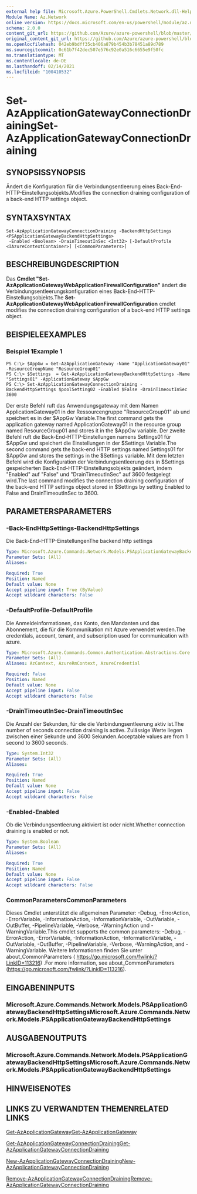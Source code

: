 ```yaml
---
external help file: Microsoft.Azure.PowerShell.Cmdlets.Network.dll-Help.xml
Module Name: Az.Network
online version: https://docs.microsoft.com/en-us/powershell/module/az.network/set-azapplicationgatewayconnectiondraining
schema: 2.0.0
content_git_url: https://github.com/Azure/azure-powershell/blob/master/src/Network/Network/help/Set-AzApplicationGatewayConnectionDraining.md
original_content_git_url: https://github.com/Azure/azure-powershell/blob/master/src/Network/Network/help/Set-AzApplicationGatewayConnectionDraining.md
ms.openlocfilehash: 042eb9bdff35cb406a879b454b3b78451a89d789
ms.sourcegitcommit: 0c61b7f42dec507e576c92e0a516c6655e9f50fc
ms.translationtype: MT
ms.contentlocale: de-DE
ms.lasthandoff: 02/14/2021
ms.locfileid: "100410532"
---
```

# <span data-ttu-id="1297e-101">Set-AzApplicationGatewayConnectionDraining</span><span class="sxs-lookup"><span data-stu-id="1297e-101">Set-AzApplicationGatewayConnectionDraining</span></span>

## <span data-ttu-id="1297e-102">SYNOPSIS</span><span class="sxs-lookup"><span data-stu-id="1297e-102">SYNOPSIS</span></span>
<span data-ttu-id="1297e-103">Ändert die Konfiguration für die Verbindungsentleerung eines Back-End-HTTP-Einstellungsobjekts.</span><span class="sxs-lookup"><span data-stu-id="1297e-103">Modifies the connection draining configuration of a back-end HTTP settings object.</span></span>

## <span data-ttu-id="1297e-104">SYNTAX</span><span class="sxs-lookup"><span data-stu-id="1297e-104">SYNTAX</span></span>

```
Set-AzApplicationGatewayConnectionDraining -BackendHttpSettings <PSApplicationGatewayBackendHttpSettings>
 -Enabled <Boolean> -DrainTimeoutInSec <Int32> [-DefaultProfile <IAzureContextContainer>] [<CommonParameters>]
```

## <span data-ttu-id="1297e-105">BESCHREIBUNG</span><span class="sxs-lookup"><span data-stu-id="1297e-105">DESCRIPTION</span></span>
<span data-ttu-id="1297e-106">Das **Cmdlet "Set-AzApplicationGatewayWebApplicationFirewallConfiguration"** ändert die Verbindungsentleerungskonfiguration eines Back-End-HTTP-Einstellungsobjekts.</span><span class="sxs-lookup"><span data-stu-id="1297e-106">The **Set-AzApplicationGatewayWebApplicationFirewallConfiguration** cmdlet modifies the connection draining configuration of a back-end HTTP settings object.</span></span>

## <span data-ttu-id="1297e-107">BEISPIELE</span><span class="sxs-lookup"><span data-stu-id="1297e-107">EXAMPLES</span></span>

### <span data-ttu-id="1297e-108">Beispiel 1</span><span class="sxs-lookup"><span data-stu-id="1297e-108">Example 1</span></span>
```
PS C:\> $AppGw = Get-AzApplicationGateway -Name "ApplicationGateway01" -ResourceGroupName "ResourceGroup01"
PS C:\> $Settings  = Get-AzApplicationGatewayBackendHttpSettings -Name "Settings01" -ApplicationGateway $AppGw
PS C:\> Set-AzApplicationGatewayConnectionDraining -BackendHttpSettings $poolSetting02 -Enabled $False -DrainTimeoutInSec 3600
```

<span data-ttu-id="1297e-109">Der erste Befehl ruft das Anwendungsgateway mit dem Namen ApplicationGateway01 in der Ressourcengruppe "ResourceGroup01" ab und speichert es in der $AppGw Variable.</span><span class="sxs-lookup"><span data-stu-id="1297e-109">The first command gets the application gateway named ApplicationGateway01 in the resource group named ResourceGroup01 and stores it in the $AppGw variable.</span></span>
<span data-ttu-id="1297e-110">Der zweite Befehl ruft die Back-End-HTTP-Einstellungen namens Settings01 für $AppGw und speichert die Einstellungen in der $Settings Variable.</span><span class="sxs-lookup"><span data-stu-id="1297e-110">The second command gets the back-end HTTP settings named Settings01 for $AppGw and stores the settings in the $Settings variable.</span></span>
<span data-ttu-id="1297e-111">Mit dem letzten Befehl wird die Konfiguration der Verbindungsentleerung des in $Settings gespeicherten Back-End-HTTP-Einstellungsobjekts geändert, indem "Enabled" auf "False" und "DrainTimeoutInSec" auf 3600 festgelegt wird.</span><span class="sxs-lookup"><span data-stu-id="1297e-111">The last command modifies the connection draining configuration of the back-end HTTP settings object stored in $Settings by setting Enabled to False and DrainTimeoutInSec to 3600.</span></span>

## <span data-ttu-id="1297e-112">PARAMETERS</span><span class="sxs-lookup"><span data-stu-id="1297e-112">PARAMETERS</span></span>

### <span data-ttu-id="1297e-113">-Back-EndHttpSettings</span><span class="sxs-lookup"><span data-stu-id="1297e-113">-BackendHttpSettings</span></span>
<span data-ttu-id="1297e-114">Die Back-End-HTTP-Einstellungen</span><span class="sxs-lookup"><span data-stu-id="1297e-114">The backend http settings</span></span>

```yaml
Type: Microsoft.Azure.Commands.Network.Models.PSApplicationGatewayBackendHttpSettings
Parameter Sets: (All)
Aliases:

Required: True
Position: Named
Default value: None
Accept pipeline input: True (ByValue)
Accept wildcard characters: False
```

### <span data-ttu-id="1297e-115">-DefaultProfile</span><span class="sxs-lookup"><span data-stu-id="1297e-115">-DefaultProfile</span></span>
<span data-ttu-id="1297e-116">Die Anmeldeinformationen, das Konto, den Mandanten und das Abonnement, die für die Kommunikation mit Azure verwendet werden.</span><span class="sxs-lookup"><span data-stu-id="1297e-116">The credentials, account, tenant, and subscription used for communication with azure.</span></span>

```yaml
Type: Microsoft.Azure.Commands.Common.Authentication.Abstractions.Core.IAzureContextContainer
Parameter Sets: (All)
Aliases: AzContext, AzureRmContext, AzureCredential

Required: False
Position: Named
Default value: None
Accept pipeline input: False
Accept wildcard characters: False
```

### <span data-ttu-id="1297e-117">-DrainTimeoutInSec</span><span class="sxs-lookup"><span data-stu-id="1297e-117">-DrainTimeoutInSec</span></span>
<span data-ttu-id="1297e-118">Die Anzahl der Sekunden, für die die Verbindungsentleerung aktiv ist.</span><span class="sxs-lookup"><span data-stu-id="1297e-118">The number of seconds connection draining is active.</span></span>
<span data-ttu-id="1297e-119">Zulässige Werte liegen zwischen einer Sekunde und 3600 Sekunden.</span><span class="sxs-lookup"><span data-stu-id="1297e-119">Acceptable values are from 1 second to 3600 seconds.</span></span>

```yaml
Type: System.Int32
Parameter Sets: (All)
Aliases:

Required: True
Position: Named
Default value: None
Accept pipeline input: False
Accept wildcard characters: False
```

### <span data-ttu-id="1297e-120">-Enabled</span><span class="sxs-lookup"><span data-stu-id="1297e-120">-Enabled</span></span>
<span data-ttu-id="1297e-121">Ob die Verbindungsentleerung aktiviert ist oder nicht.</span><span class="sxs-lookup"><span data-stu-id="1297e-121">Whether connection draining is enabled or not.</span></span>

```yaml
Type: System.Boolean
Parameter Sets: (All)
Aliases:

Required: True
Position: Named
Default value: None
Accept pipeline input: False
Accept wildcard characters: False
```

### <span data-ttu-id="1297e-122">CommonParameters</span><span class="sxs-lookup"><span data-stu-id="1297e-122">CommonParameters</span></span>
<span data-ttu-id="1297e-123">Dieses Cmdlet unterstützt die allgemeinen Parameter: -Debug, -ErrorAction, -ErrorVariable, -InformationAction, -InformationVariable, -OutVariable, -OutBuffer, -PipelineVariable, -Verbose, -WarningAction und -WarningVariable.</span><span class="sxs-lookup"><span data-stu-id="1297e-123">This cmdlet supports the common parameters: -Debug, -ErrorAction, -ErrorVariable, -InformationAction, -InformationVariable, -OutVariable, -OutBuffer, -PipelineVariable, -Verbose, -WarningAction, and -WarningVariable.</span></span> <span data-ttu-id="1297e-124">Weitere Informationen finden Sie unter about_CommonParameters ( https://go.microsoft.com/fwlink/?LinkID=113216) .</span><span class="sxs-lookup"><span data-stu-id="1297e-124">For more information, see about_CommonParameters (https://go.microsoft.com/fwlink/?LinkID=113216).</span></span>

## <span data-ttu-id="1297e-125">EINGABEN</span><span class="sxs-lookup"><span data-stu-id="1297e-125">INPUTS</span></span>

### <span data-ttu-id="1297e-126">Microsoft.Azure.Commands.Network.Models.PSApplicationGatewayBackendHttpSettings</span><span class="sxs-lookup"><span data-stu-id="1297e-126">Microsoft.Azure.Commands.Network.Models.PSApplicationGatewayBackendHttpSettings</span></span>

## <span data-ttu-id="1297e-127">AUSGABEN</span><span class="sxs-lookup"><span data-stu-id="1297e-127">OUTPUTS</span></span>

### <span data-ttu-id="1297e-128">Microsoft.Azure.Commands.Network.Models.PSApplicationGatewayBackendHttpSettings</span><span class="sxs-lookup"><span data-stu-id="1297e-128">Microsoft.Azure.Commands.Network.Models.PSApplicationGatewayBackendHttpSettings</span></span>

## <span data-ttu-id="1297e-129">HINWEISE</span><span class="sxs-lookup"><span data-stu-id="1297e-129">NOTES</span></span>

## <span data-ttu-id="1297e-130">LINKS ZU VERWANDTEN THEMEN</span><span class="sxs-lookup"><span data-stu-id="1297e-130">RELATED LINKS</span></span>

[<span data-ttu-id="1297e-131">Get-AzApplicationGateway</span><span class="sxs-lookup"><span data-stu-id="1297e-131">Get-AzApplicationGateway</span></span>](./Get-AzApplicationGateway.md)


[<span data-ttu-id="1297e-132">Get-AzApplicationGatewayConnectionDraining</span><span class="sxs-lookup"><span data-stu-id="1297e-132">Get-AzApplicationGatewayConnectionDraining</span></span>](./Get-AzApplicationGatewayConnectionDraining.md)

[<span data-ttu-id="1297e-133">New-AzApplicationGatewayConnectionDraining</span><span class="sxs-lookup"><span data-stu-id="1297e-133">New-AzApplicationGatewayConnectionDraining</span></span>](./New-AzApplicationGatewayConnectionDraining.md)

[<span data-ttu-id="1297e-134">Remove-AzApplicationGatewayConnectionDraining</span><span class="sxs-lookup"><span data-stu-id="1297e-134">Remove-AzApplicationGatewayConnectionDraining</span></span>](./Remove-AzApplicationGatewayConnectionDraining.md)

